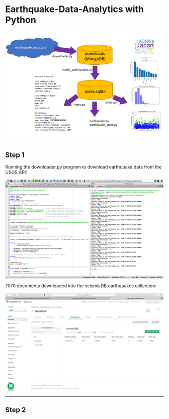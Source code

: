 # Earthquake-Data-Analytics with Python

<img alt = "Project Structure" src = "./Images/PythonProject.PNG" align = "center" />

<br>
<br>

<h2>Step 1</h2>
<p>Running the downloader.py program to download earthquake data from the USGS API:</p>
<img alt = "Screen capture of the running program" src = "./Images/downloader_run.png" align = "center">

<p>7070 documents downloaded into the seismicDB.earthquakes collection:</p>
<img alt = "Screen capture of MongoDB earthquakes collection" src = "./Images/downloader_mongodb.png" align = "center">

<br>
<hr>
<h2>Step 2</h2>

